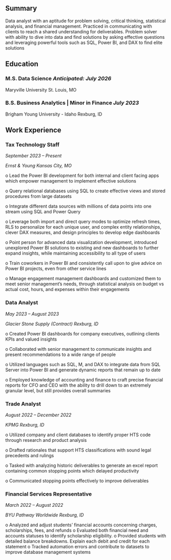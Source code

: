 ## Summary
Data analyst with an aptitude for problem solving, critical thinking, statistical analysis, and financial management.  Practiced in communicating with clients to reach a shared understanding for deliverables. Problem solver with ability to dive into data and find solutions by asking effective questions and leveraging powerful tools such as SQL, Power BI, and DAX to find elite solutions

## Education
### M.S. Data Science 		*Anticipated: July 2026*
Maryville University	St. Louis, MO	
### B.S. Business Analytics | Minor in Finance 	*July 2023*      
Brigham Young University - Idaho		Rexburg, ID

## Work Experience
### Tax Technology Staff	
*September 2023 – Present*

*Ernst & Young	Kansas City, MO*

o	Lead the Power BI development for both internal and client facing apps which empower management to implement effective solutions

o	Query relational databases using SQL to create effective views and stored procedures from large datasets

o	Integrate different data sources with millions of data points into one stream using SQL and Power Query

o	Leverage both import and direct query modes to optimize refresh times, RLS to personalize for each unique user, and complex entity relationships, clever DAX measures, and design principles to develop edge dashboards

o	Point person for advanced data visualization development, introduced unexplored Power BI solutions to existing and new dashboards to further expand insights, while maintaining accessibility to all type of users

o	Train coworkers in Power BI and consistently call upon to give advice on Power BI projects, even from other service lines

o	Manage engagement management dashboards and customized them to meet senior management’s needs, through statistical analysis on budget vs actual cost, hours, and expenses within their engagements

### Data Analyst	

*May 2023 – August 2023*

*Glacier Stone Supply (Contract)	Rexburg, ID*

o	Created Power BI dashboards for company executives, outlining clients KPIs and valued insights

o	Collaborated with senior management to communicate insights and present recommendations to a wide range of people

o	Utilized languages such as SQL, M, and DAX to integrate data from SQL Server into Power BI and generate dynamic reports that remain up to date

o	Employed knowledge of accounting and finance to craft precise financial reports for CFO and CEO with the ability to drill down to an extremely granular level, but still provides overall summaries

### Trade Analyst	

*August 2022 – December 2022*

*KPMG	Rexburg, ID*

o	Utilized company and client databases to identify proper HTS code through research and product analysis

o	Drafted rationales that support HTS classifications with sound legal precedents and rulings

o	Tasked with analyzing historic deliverables to generate an excel report containing common stopping points which delayed productivity

o	Communicated stopping points effectively to improve deliverables

### Financial Services Representative	

*March 2022 – August 2022*

*BYU Pathway Worldwide	Rexburg, ID*

o	Analyzed and adjust students’ financial accounts concerning charges, scholarships, fees, and refunds
o	Evaluated both financial need and accounts statuses to identify scholarship eligibility. 
o	Provided students with detailed balance breakdowns. Explain each debit and credit for each statement
o	Tracked automation errors and contribute to datasets to improve database management systems
